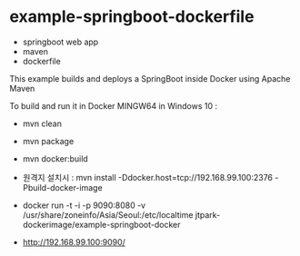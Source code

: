 # example-springboot-dockerfile
- springboot web app
- maven
- dockerfile

This example builds and deploys a SpringBoot inside Docker using Apache Maven


To build and run it in Docker MINGW64 in Windows 10 :

- mvn clean

- mvn package

- mvn docker:build

- 원격지 설치시 : mvn install -Ddocker.host=tcp://192.168.99.100:2376 -Pbuild-docker-image

- docker run -t -i -p 9090:8080 -v /usr/share/zoneinfo/Asia/Seoul:/etc/localtime jtpark-dockerimage/example-springboot-docker

- http://192.168.99.100:9090/
